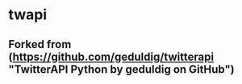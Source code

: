 # twapi
## Forked from (https://github.com/geduldig/twitterapi "TwitterAPI Python by geduldig on GitHub")
